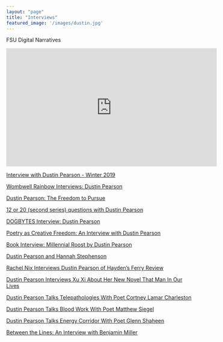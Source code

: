 ```yaml
---
layout: "page"
title: "Interviews"
featured_image: '/images/dustin.jpg'
---
```


FSU Digital Narratives 
<iframe width="560" height="315" src="https://www.youtube.com/embed/8F61Lzo-JRk" frameborder="0" allow="accelerometer; autoplay; encrypted-media; gyroscope; picture-in-picture" allowfullscreen></iframe>

[Interview with Dustin Pearson - Winter 2019](https://www.crpress.org/interview-with-dustin-pearson-winter-2019/)

[Wombwell Rainbow Interviews: Dustin Pearson](https://thewombwellrainbow.com/2019/01/18/wombwell-rainbow-interviews-dustin-pearson/)

[Dustin Pearson: The Freedom to Pursue](http://www.originsjournal.com/more-interviews/dustin-pearson-the-freedom-to-pursue)

[12 or 20 (second series) questions with Dustin Pearson](http://robmclennan.blogspot.com/2018/11/12-or-20-second-series-questions-with_13.html)

[DOGBYTES Interview: Dustin Pearson](https://cavecanempoets.org/dogbytes-interview-dustin-pearson/)

[Poetry as Creative Freedom: An Interview with Dustin Pearson](https://chireviewofbooks.com/2018/05/24/poetry-as-creative-freedom-an-interview-with-dustin-pearson/)

[Book Interview: Millennial Roost by Dustin Pearson](https://poetryandpoets.com/2018/05/12/book-interview-millennial-roost-by-dustin-pearson/)

[Dustin Pearson and Hannah Stephenson](https://wordcarver.com/dustin-pearson-and-hannah-stephenson/)

[Rachel Nix Interviews Dustin Pearson of Hayden’s Ferry Review](http://cahoodaloodaling.com/rachel-nix-interviews-dustin-pearson-of-haydens-ferry-review/)

[Dustin Pearson Interviews Xu Xi About Her New Novel That Man In Our Lives](http://haydensferryreview.com/haydensferryreview/2016/9/19/an-interview-with-xu-xi)

[Dustin Pearson Talks Telepathologies With Poet Cortney Lamar Charleston](http://haydensferryreview.com/haydensferryreview/2017/4/18/dustin-pearson)

[Dustin Pearson Talks Blood Work With Poet Matthew Siegel](http://haydensferryreview.com/haydensferryreview/2016/9/20/baejuapdx6wbjygxvcfku2qnxdl7rp)

[Dustin Pearson Talks Energy Corridor With Poet Glenn Shaheen](http://haydensferryreview.com/haydensferryreview/2016/11/21/dustin-pearson-talks-energy-corridor-with-poet-glenn-shaheen)

[Between the Lines: An Interview with Benjamin Miller](http://fourwayreview.com/tag/dustin-pearson/)
